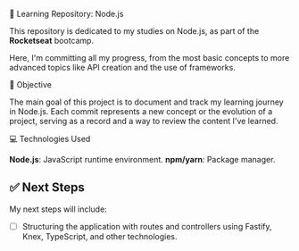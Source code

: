 🚀 Learning Repository: Node.js

This repository is dedicated to my studies on Node.js, as part of the **Rocketseat** bootcamp.

Here, I'm committing all my progress, from the most basic concepts to more advanced topics like API creation and the use of frameworks.

 🎯 Objective

The main goal of this project is to document and track my learning journey in Node.js. Each commit represents a new concept or the evolution of a project, serving as a record and a way to review the content I've learned.

 💻 Technologies Used

 **Node.js**: JavaScript runtime environment.
 **npm/yarn**: Package manager.

## ✅ Next Steps

My next steps will include:

* [ ] Structuring the application with routes and controllers using Fastify, Knex, TypeScript, and other technologies.
